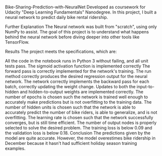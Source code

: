 Bike-Sharing-Prediction-with-NeuralNet
Developed as coursework for Udacity "Deep Learning Fundamentals" Nanodegree. In this project, I built a neural network to predict daily bike rental ridership.

Further Explanation
The Neural network was built from "scratch", using only NumPy to assist. The goal of this project is to understand what happens behind the neural network before diving deeper into other tools like TensorFlow.

Results
The project meets the specifications, which are:

All the code in the notebook runs in Python 3 without failing, and all unit tests pass.
The sigmoid activation function is implemented correctly
The forward pass is correctly implemented for the network's training.
The run method correctly produces the desired regression output for the neural network.
The network correctly implements the backward pass for each batch, correctly updating the weight change.
Updates to both the input-to-hidden and hidden-to-output weights are implemented correctly.
The number of epochs is chosen such the network is trained well enough to accurately make predictions but is not overfitting to the training data.
The number of hidden units is chosen such that the network is able to accurately predict the number of bike riders, is able to generalize, and is not overfitting.
The learning rate is chosen such that the network successfully converges, but is still time efficient.
The number of output nodes is properly selected to solve the desired problem.
The training loss is below 0.09 and the validation loss is below 0.18.
Conclusion
The predictions given by the model are quite accurate. However, the model overestimes bike ridership in December because it hasn't had sufficient holiday season training examples.